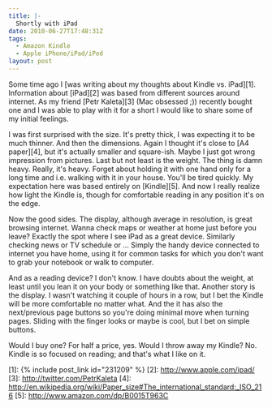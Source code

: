 ```yaml
---
title: |-
  Shortly with iPad
date: 2010-06-27T17:48:31Z
tags:
  - Amazon Kindle
  - Apple iPhone/iPad/iPod
layout: post
---
```

Some time ago I [was writing about my thoughts about Kindle vs. iPad][1]. Information about [iPad][2] was based from different sources around internet. As my friend [Petr Kaleta][3] (Mac obsessed ;)) recently bought one and I was able to play with it for a short I would like to share some of my initial feelings.

I was first surprised with the size. It's pretty thick, I was expecting it to be much thinner. And then the dimensions. Again I thought it's close to [A4 paper][4], but it's actually smaller and square-ish. Maybe I just got wrong impression from pictures. Last but not least is the weight. The thing is damn heavy. Really, it's heavy. Forget about holding it with one hand only for a long time and i.e. walking with it in your house. You'll be tired quickly. My expectation here was based entirely on [Kindle][5]. And now I really realize how light the Kindle is, though for comfortable reading in any position it's on the edge.

Now the good sides. The display, although average in resolution, is great browsing internet. Wanna check maps or weather at home just before you leave? Exactly the spot where I see iPad as a great device. Similarly checking news or TV schedule or ... Simply the handy device connected to internet you have home, using it for common tasks for which you don't want to grab your notebook or walk to computer.

And as a reading device? I don't know. I have doubts about the weight, at least until you lean it on your body or something like that. Another story is the display. I wasn't watching it couple of hours in a row, but I bet the Kindle will be more comfortable no matter what. And the it has also the next/previous page buttons so you're doing minimal move when turning pages. Sliding with the finger looks or maybe is cool, but I bet on simple buttons.

Would I buy one? For half a price, yes. Would I throw away my Kindle? No. Kindle is so focused on reading; and that's what I like on it.

[1]: {% include post_link id="231209" %}
[2]: http://www.apple.com/ipad/
[3]: http://twitter.com/PetrKaleta
[4]: http://en.wikipedia.org/wiki/Paper_size#The_international_standard:_ISO_216
[5]: http://www.amazon.com/dp/B0015T963C